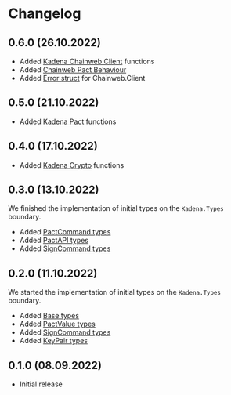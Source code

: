 # Changelog

## 0.6.0 (26.10.2022)

* Added [Kadena Chainweb Client](https://github.com/kommitters/kadena.ex/issues/59) functions
* Added [Chainweb Pact Behaviour](https://github.com/kommitters/kadena.ex/issues/96)
* Added [Error struct](https://github.com/kommitters/kadena.ex/pull/111) for Chainweb.Client

## 0.5.0 (21.10.2022)

* Added [Kadena Pact](https://github.com/kommitters/kadena.ex/issues/55) functions

## 0.4.0 (17.10.2022)

* Added [Kadena Crypto](https://github.com/kommitters/kadena.ex/issues/51) functions

## 0.3.0 (13.10.2022)

We finished the implementation of initial types on the `Kadena.Types` boundary.

* Added [PactCommand types](https://github.com/kommitters/kadena.ex/issues/13)
* Added [PactAPI types](https://github.com/kommitters/kadena.ex/issues/17)
* Added [SignCommand types](https://github.com/kommitters/kadena.ex/issues/18)

## 0.2.0 (11.10.2022)

We started the implementation of initial types on the `Kadena.Types` boundary.

* Added [Base types](https://github.com/kommitters/kadena.ex/issues/11)
* Added [PactValue types](https://github.com/kommitters/kadena.ex/issues/15)
* Added [SignCommand types](https://github.com/kommitters/kadena.ex/issues/16)
* Added [KeyPair types](https://github.com/kommitters/kadena.ex/issues/12)

## 0.1.0 (08.09.2022)

* Initial release
